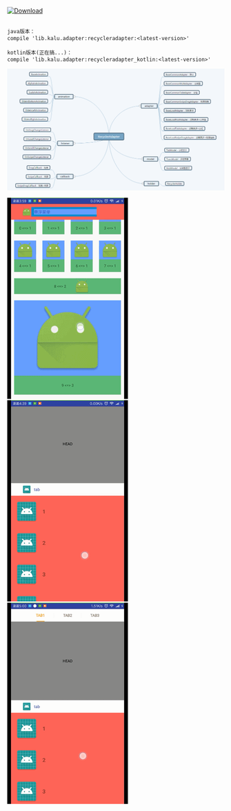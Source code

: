[ ![Download](https://api.bintray.com/packages/zhanghang/maven/recycleradapter/images/download.svg) ](https://bintray.com/zhanghang/maven/recycleradapter/_latestVersion)

```

java版本：
compile 'lib.kalu.adapter:recycleradapter:<latest-version>'

kotlin版本(正在搞...)：
compile 'lib.kalu.adapter:recycleradapter_kotlin:<latest-version>'
```

![image](https://github.com/153437803/RecyclerAdapter/blob/master/20171205045053.png ) 

![image](https://github.com/153437803/RecyclerAdapter/blob/master/Screenrecorder-2017-12-05-01.gif ) 
![image](https://github.com/153437803/RecyclerAdapter/blob/master/Screenrecorder-2017-12-05-02.gif ) 
![image](https://github.com/153437803/RecyclerAdapter/blob/master/Screenrecorder-2017-12-05-03.gif ) 
